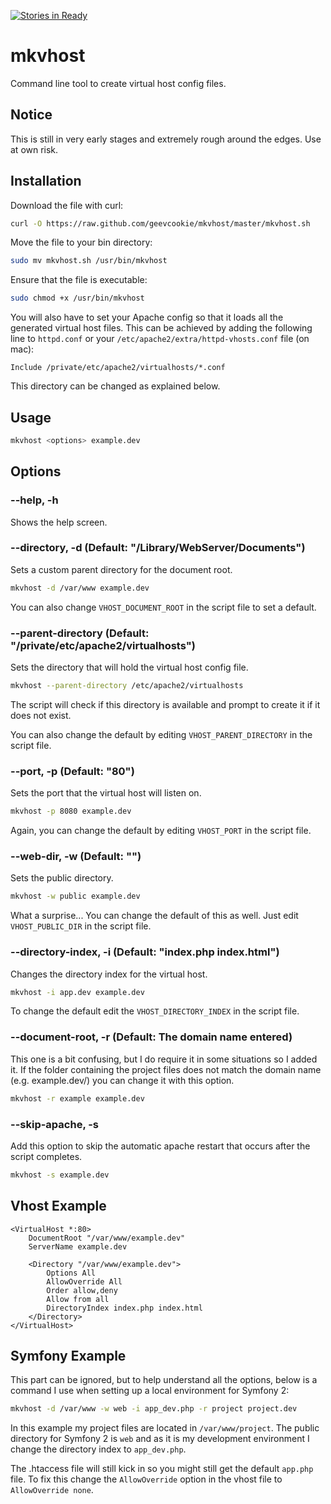 [![Stories in Ready](https://badge.waffle.io/geevcookie/mkvhost.png?label=ready&title=Ready)](https://waffle.io/geevcookie/mkvhost)
# mkvhost

Command line tool to create virtual host config files.

## Notice

This is still in very early stages and extremely rough around the edges. Use at own risk.

## Installation

Download the file with curl:

```bash
curl -O https://raw.github.com/geevcookie/mkvhost/master/mkvhost.sh
```

Move the file to your bin directory:

```bash
sudo mv mkvhost.sh /usr/bin/mkvhost
```

Ensure that the file is executable:

```bash
sudo chmod +x /usr/bin/mkvhost
```

You will also have to set your Apache config so that it loads all the generated virtual host files. This can be achieved by adding the following line to `httpd.conf` or your `/etc/apache2/extra/httpd-vhosts.conf` file (on mac):

```
Include /private/etc/apache2/virtualhosts/*.conf
```

This directory can be changed as explained below.

## Usage

```bash
mkvhost <options> example.dev
```

## Options

### --help, -h

Shows the help screen.

### --directory, -d (Default: "/Library/WebServer/Documents")

Sets a custom parent directory for the document root.

```bash
mkvhost -d /var/www example.dev
```

You can also change `VHOST_DOCUMENT_ROOT` in the script file to set a default.

### --parent-directory (Default: "/private/etc/apache2/virtualhosts")

Sets the directory that will hold the virtual host config file.

```bash
mkvhost --parent-directory /etc/apache2/virtualhosts
```

The script will check if this directory is available and prompt to create it if it does not exist.

You can also change the default by editing `VHOST_PARENT_DIRECTORY` in the script file.

### --port, -p (Default: "80")

Sets the port that the virtual host will listen on.

```bash
mkvhost -p 8080 example.dev
```

Again, you can change the default by editing `VHOST_PORT` in the script file.

### --web-dir, -w (Default: "")

Sets the public directory.

```bash
mkvhost -w public example.dev
```

What a surprise... You can change the default of this as well. Just edit `VHOST_PUBLIC_DIR` in the script file.

### --directory-index, -i (Default: "index.php index.html")

Changes the directory index for the virtual host.

```bash
mkvhost -i app.dev example.dev
```

To change the default edit the `VHOST_DIRECTORY_INDEX` in the script file.

### --document-root, -r (Default: The domain name entered)

This one is a bit confusing, but I do require it in some situations so I added it. If the folder containing the project files does not match the domain name (e.g. example.dev/) you can change it with this option.

```bash
mkvhost -r example example.dev
```

### --skip-apache, -s

Add this option to skip the automatic apache restart that occurs after the script completes.

```bash
mkvhost -s example.dev
```

## Vhost Example

```
<VirtualHost *:80>
    DocumentRoot "/var/www/example.dev"
    ServerName example.dev

    <Directory "/var/www/example.dev">
        Options All
        AllowOverride All
        Order allow,deny
        Allow from all
        DirectoryIndex index.php index.html
    </Directory>
</VirtualHost>
```

## Symfony Example

This part can be ignored, but to help understand all the options, below is a command I use when setting up a local environment for Symfony 2:

```bash
mkvhost -d /var/www -w web -i app_dev.php -r project project.dev
```

In this example my project files are located in `/var/www/project`. The public directory for Symfony 2 is `web` and as it is my development environment I change the directory index to `app_dev.php`.

The .htaccess file will still kick in so you might still get the default `app.php` file. To fix this change the `AllowOverride` option in the vhost file to `AllowOverride none`.